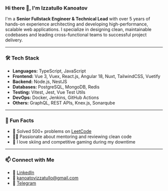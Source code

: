 ### Hi there 👋, I'm Izzatullo Kanoatov

I'm a **Senior Fullstack Engineer & Technical Lead** with over 5 years of hands-on experience architecting and developing high-performance, scalable web applications. I specialize in designing clean, maintainable codebases and leading cross-functional teams to successful project delivery.

---

### 🛠 Tech Stack  
- **Languages:** TypeScript, JavaScript  
- **Frontend:** Vue 3, Vuex, React.js, Angular 18, Nuxt, TailwindCSS, Vuetify  
- **Backend:** Node.js, NestJS  
- **Databases:** PostgreSQL, MongoDB, Redis  
- **Testing:** Vitest, Jest, Vue Test Utils  
- **DevOps:** Docker, Jenkins, GitHub Actions  
- **Others:** GraphQL, REST APIs, Knex.js, Sonarqube

---

### 🧠 Fun Facts  
- 🧩 Solved 500+ problems on [LeetCode](https://leetcode.com/izzatullokanoatov/)  
- 👨‍🏫 Passionate about mentoring and reviewing clean code  
- 🎿 I love skiing and competitive gaming during my downtime

---

### 📫 Connect with Me  
- 💼 [LinkedIn](https://www.linkedin.com/in/izzatullokanoatov/)  
- 📧 [kanoatovizzatullo@gmail.com](mailto:kanoatovizzatullo@gmail.com)  
- 💬 [Telegram](https://t.me/izzatullokanoatov)  
